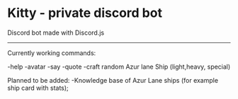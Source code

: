 # Kitty - private discord bot
Discord bot made with Discord.js

-----------------------------------------------------------------------------------------------------------------------------------------------------------------------------------

Currently working commands:

-help
-avatar
-say
-quote
-craft random Azur lane Ship (light,heavy, special)

Planned to be added:
-Knowledge base of Azur Lane ships (for example ship card with stats);
